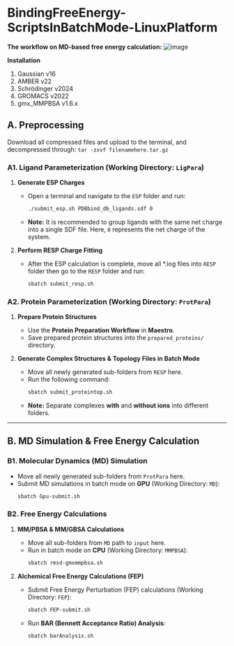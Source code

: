 # BindingFreeEnergy-ScriptsInBatchMode-LinuxPlatform

**The workflow on MD-based free energy calculation:**
![image](https://github.com/user-attachments/assets/89bd4b4a-b22a-4334-b788-4a94d79c9407)

**Installation**
1. Gaussian v16
2. AMBER v22
3. Schrödinger v2024
4. GROMACS v2022
5. gmx_MMPBSA v1.6.x

## **A. Preprocessing**  
Download all compressed files and upload to the terminal, and decompressed through: `tar -zxvf filenamehere.tar.gz`

### **A1. Ligand Parameterization (Working Directory: `LigPara`)**  
1. **Generate ESP Charges**  
   - Open a terminal and navigate to the `ESP` folder and run:  
     ```bash
     ./submit_esp.sh PDBbind_db_ligands.sdf 0
     ```  
   - **Note:** It is recommended to group ligands with the same net charge into a single SDF file. Here, `0` represents the net charge of the system. 

2. **Perform RESP Charge Fitting**  
   - After the ESP calculation is complete, move all *.log files into `RESP` folder then go to the `RESP` folder and run:  
     ```bash
     sbatch submit_resp.sh
     ```

### **A2. Protein Parameterization (Working Directory: `ProtPara`)**  
1. **Prepare Protein Structures**  
   - Use the **Protein Preparation Workflow** in **Maestro**.  
   - Save prepared protein structures into the `prepared_proteins/` directory.  

2. **Generate Complex Structures & Topology Files in Batch Mode**  
   - Move all newly generated sub-folders from `RESP` here.
   - Run the following command:  
     ```bash
     sbatch submit_proteintop.sh
     ```  
   - **Note:** Separate complexes **with** and **without ions** into different folders.  

---

## **B. MD Simulation & Free Energy Calculation**  

### **B1. Molecular Dynamics (MD) Simulation**  
- Move all newly generated sub-folders from `ProtPara` here.
- Submit MD simulations in batch mode on **GPU** (Working Directory: `MD`):  
  ```bash
  sbatch Gpu-submit.sh
  ```

### **B2. Free Energy Calculations**  

1. **MM/PBSA & MM/GBSA Calculations**  
   - Move all sub-folders from `MD` path to `input` here.
   - Run in batch mode on **CPU** (Working Directory: `MMPBSA`):  
     ```bash
     sbatch rmsd-gmxmmpbsa.sh
     ```

2. **Alchemical Free Energy Calculations (FEP)**  
   - Submit Free Energy Perturbation (FEP) calculations (Working Directory: `FEP`):  
     ```bash
     sbatch FEP-submit.sh
     ```  
   - Run **BAR (Bennett Acceptance Ratio) Analysis**:  
     ```bash
     sbatch barAnalysis.sh
     ```
